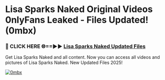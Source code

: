 # Lisa Sparks Naked Original Videos 0nlyFans Leaked - Files Updated! (0mbx)

<h3>🔴 CLICK HERE 🌐==►► <a href="https://tinyurl.com/up5wt9bj" rel="nofollow">Lisa Sparks Naked Updated Files</a></h3>

Get Lisa Sparks Naked and all content. Now you can access all videos and pictures of Lisa Sparks Naked. New Updated Files 2025!

[![0mbx](https://i.imgur.com/ABiUzMV.gif)](https://tinyurl.com/up5wt9bj)
